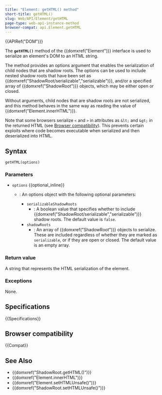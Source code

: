 ```yaml
---
title: "Element: getHTML() method"
short-title: getHTML()
slug: Web/API/Element/getHTML
page-type: web-api-instance-method
browser-compat: api.Element.getHTML
---
```


{{APIRef("DOM")}}

The **`getHTML()`** method of the {{domxref("Element")}} interface is used to serialize an element's DOM to an HTML string.

The method provides an options argument that enables the serialization of child nodes that are shadow roots.
The options can be used to include nested shadow roots that have been set as {{domxref("ShadowRoot/serializable","serializable")}}, and/or a specified array of {{domxref("ShadowRoot")}} objects, which may be either open or closed.

Without arguments, child nodes that are shadow roots are not serialized, and this method behaves in the same way as reading the value of {{domxref("Element.innerHTML")}}.

Note that some browsers serialize `<` and `>` in attributes as `&lt;` and `&gt;` in the returned HTML (see [Browser compatibility](#browser_compatibility)).
This prevents certain exploits where code becomes executable when serialized and then deserialized into HTML.

## Syntax

```js-nolint
getHTML(options)
```

### Parameters

- `options` {{optional_inline}}

  - : An options object with the following optional parameters:

    - `serializableShadowRoots`
      - : A boolean value that specifies whether to include {{domxref("ShadowRoot/serializable","serializable")}} shadow roots.
        The default value is `false`.
    - `shadowRoots`
      - : An array of {{domxref("ShadowRoot")}} objects to serialize.
        These are included regardless of whether they are marked as `serializable`, or if they are open or closed.
        The default value is an empty array.

### Return value

A string that represents the HTML serialization of the element.

### Exceptions

None.

## Specifications

{{Specifications}}

## Browser compatibility

{{Compat}}

## See Also

- {{domxref("ShadowRoot.getHTML()")}}
- {{domxref("Element.innerHTML")}}
- {{domxref("Element.setHTMLUnsafe()")}}
- {{domxref("ShadowRoot.setHTMLUnsafe()")}}
